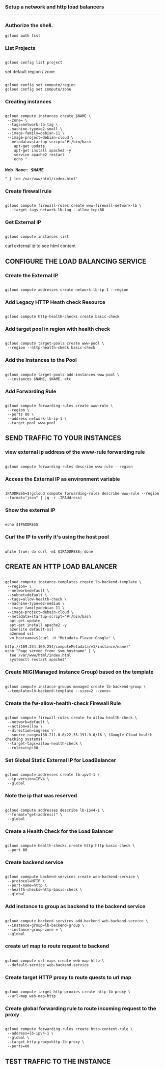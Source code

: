 ### Setup a network and http load balancers
- - -
### Authorize the shell.

<pre><code>gcloud auth list</code></pre>

### List Projects

<pre><code>
gcloud config list project 
</code></pre>
set default region / zone 
<pre><code>
gcloud config set compute/region
gcloud config set compute/zone
</code></pre>

### Creating instances  
<pre><code>
gcloud compute instances create $NAME \
 --zone= \
 --tags=network-lb-tag \
 --machine-type=e2-small \
 --image-family=debian-11 \
 --image-project=debian-cloud \
 --metadata=startup-script='#!/bin/bash
    apt-get update
    apt-get install apache2 -y
    service apache2 restart
    echo "<h3>Web Name: $NAME</h3>" | tee /var/www/html/index.html'
</code></pre>

### Create firewall rule  
<pre><code>
gcloud compute firewall-rules create www-firewall-network-lb \
  --target-tags network-lb-tag --allow tcp:80
</code></pre>

### Get External IP
<pre><code>
gcloud compute instances list 
</code></pre>

curl external ip to see html content

## CONFIGURE THE LOAD BALANCING SERVICE 
### Create the External IP
<pre><code>
gcloud compute addresses create network-lb-ip-1 --region
</code></pre>

### Add Legacy HTTP Heath check Resource
<pre><code>
gcloud compute http-health-checks create basic-check
</code></pre>

### Add target pool in region with health check
<pre><code>
gcloud compute target-pools create www-pool \
 --region --http-health-check basic-check
</code></pre>

### Add the Instances to the Pool
<pre><code>
gcloud compute target-pools add-instances www-pool \
 --instances $NAME, $NAME, etc
</code></pre>

### Add Forwarding Rule
<pre><code>
gcloud compute forwarding-rules create www-rule \
 --region \
 --ports 80 \
 --address network-lb-ip-1 \
 --target-pool www-pool
</code></pre>

## SEND TRAFFIC TO YOUR INSTANCES
### view external ip address of the www-rule forwarding rule 
<pre><code>
gcloud compute forwarding-rules describe www-rule --region
</code></pre>
### Access the External IP as environment variable 
<pre><code>
IPADDRESS=$(gcloud compute forwarding-rules describe www-rule --region --format="json" | jq -r .IPAddress)
</code></pre>

### Show the external IP
<pre><code>
echo $IPADDRESS
</code></pre>

### Curl the IP to verify it's using the host pool
<pre><code>
while true; do curl -m1 $IPADDRESS; done
</code></pre>

## CREATE AN HTTP LOAD BALANCER

<pre><code>
gcloud compute instance-templates create lb-backend-template \
 --region= \
 --network=default \
 --subnet=default \
 --tags=allow-health-check \
 --machine-type=e2-medium \
 --image-family=debian-11 \
 --image-project=debain-cloud \
 --metadata=startup-script='#!/bin/bash
  apt-get update
  apt-get install apache2 -y
  a2ensite default-ssl
  a2enmod ssl
  vm_hostname=$(curl -H "Metadata-Flavor:Google" \

http://169.254.169.254/computeMetadata/v1/instance/name)"
echo "Page served from: $vm_hostname" | \
  tee /var/www/html/index.html
  systemctl restart apache2'
</code></pre>

### Create MIG(Managed Instance Group) based on the template
<pre><code>
gcloud compute instance-groups managed create lb-backend-group \
 --template=lb-backend-template --size=2 --zone=
</code></pre>

### Create the fw-allow-health-check Firewall Rule
<pre><code>
gcloud compute firewall-rules create fw-allow-health-check \
 --network=default \
 --action=allow \
 --direction=ingress \
 --source-range=130.211.0.0/22,35.191.0.0/16 \ (Google Cloud health checking systems)
 --target-tags=allow-health-check \
 --rules=tcp:80
</code></pre>

### Set Global Static External IP for LoadBalancer
<pre><code>
gcloud compute addresses create lb-ipv4-1 \
 --ip-version=IPV4 \
 --global
</code></pre>
### Note the ip that was reserved
<pre><code>
gcloud compute addresses describe lb-ipv4-1 \
 --format="get(address)" \
 --global
</code></pre>

### Create a Health Check for the Load Balancer
<pre><code>
gcloud compute health-checks create http http-basic-check \
 --port 80
</code></pre>
### Create backend service
<pre><code>
gcloud comopute backend-services create web-backend-service \
 --protocol=HTTP \
 --port-name=http \
 --health-checks=http-basic-check \
 --global
</code></pre>
### Add instance to group as backend to the backend service 
<pre><code>
gcloud compute backend-services add-backend web-backend-service \
 --instance-group=lb-backend-group \
 --instance-group-zone = \
 --global
</code></pre>

### create url map to route request to backend 
<pre><code>
gcloud compute url-maps create web-map-http \
 --default-service web-backend-service
</code></pre>

### Create target HTTP proxy to route quests to url map
<pre><code>
gcloud compute target-http-proxies create http-lb-proxy \
 --url-map web-map-http
</code></pre>
### Create global forwarding rule to route incoming request to the proxy
<pre><code>
gcloud compute forwarding-rules create http-content-rule \
 --address=lb-ipv4-1 \
 --global \
 --target-http-proxy=http-lb-proxy \
 --ports=80
</code></pre>

## TEST TRAFFIC TO THE INSTANCE